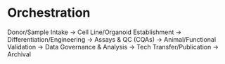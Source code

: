 # Orchestration

Donor/Sample Intake → Cell Line/Organoid Establishment → Differentiation/Engineering → Assays & QC (CQAs)
→ Animal/Functional Validation → Data Governance & Analysis → Tech Transfer/Publication → Archival
